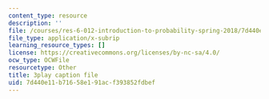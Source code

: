 ```yaml
---
content_type: resource
description: ''
file: /courses/res-6-012-introduction-to-probability-spring-2018/7d440e11b71658e191acf393852fdbef_K-ck5dOsPgQ.vtt
file_type: application/x-subrip
learning_resource_types: []
license: https://creativecommons.org/licenses/by-nc-sa/4.0/
ocw_type: OCWFile
resourcetype: Other
title: 3play caption file
uid: 7d440e11-b716-58e1-91ac-f393852fdbef
---
```

